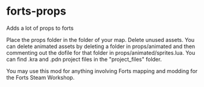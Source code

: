 # forts-props
Adds a lot of props to forts

Place the props folder in the folder of your map.
Delete unused assets.
You can delete animated assets by deleting a folder in props/animated and then commenting out the dofile for that folder in props/animated/sprites.lua.
You can find .kra and .pdn project files in the "project_files" folder.

You may use this mod for anything involving Forts mapping and modding for the Forts Steam Workshop.
